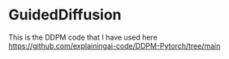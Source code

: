 # GuidedDiffusion

This is the DDPM code that I have used here https://github.com/explainingai-code/DDPM-Pytorch/tree/main